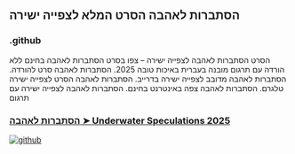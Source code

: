 ## הסתברות לאהבה הסרט המלא לצפייה ישירה

### .github

הסרט הסתברות לאהבה לצפייה ישירה – צפו בסרט הסתברות לאהבה בחינם ללא הורדה עם תרגום מובנה בעברית באיכות טובה 2025. הסתברות לאהבה סרט להורדה. הסתברות לאהבה מדובב לצפייה ישירה בדרייב. הסתברות לאהבה הסרט לצפייה ישירה טלגרם. הסתברות לאהבה צפה באינטרנט בחינם. הסתברות לאהבה לצפייה ישירה עם תרגום

### [הסתברות לאהבה ➤ Underwater Speculations 2025](https://watching4khdmovies.blogspot.com/2025/09/underwater-he.html)

<a href="https://watching4khdmovies.blogspot.com/2025/09/underwater-he.html" rel="nofollow"><img src="https://image.tmdb.org/t/p/w1280/wL7sTZFegkE6YZFhC91TpyZmbUe.jpg" alt="github" data-canonical-src="https://image.tmdb.org/t/p/w1280/wL7sTZFegkE6YZFhC91TpyZmbUe.jpg" style="max-width: 100%;"></a>
